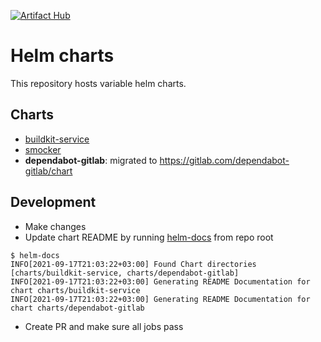 [![Artifact Hub](https://img.shields.io/endpoint?url=https://artifacthub.io/badge/repository/andrcuns)](https://artifacthub.io/packages/search?repo=andrcuns)

# Helm charts

This repository hosts variable helm charts.

## Charts

* [buildkit-service](charts/buildkit-service/README.md)
* [smocker](charts/smocker/README.md)
* **dependabot-gitlab**: migrated to <https://gitlab.com/dependabot-gitlab/chart>

## Development

* Make changes
* Update chart README by running [helm-docs](https://github.com/norwoodj/helm-docs/releases) from repo root

```shell
$ helm-docs
INFO[2021-09-17T21:03:22+03:00] Found Chart directories [charts/buildkit-service, charts/dependabot-gitlab]
INFO[2021-09-17T21:03:22+03:00] Generating README Documentation for chart charts/buildkit-service
INFO[2021-09-17T21:03:22+03:00] Generating README Documentation for chart charts/dependabot-gitlab
```

* Create PR and make sure all jobs pass
